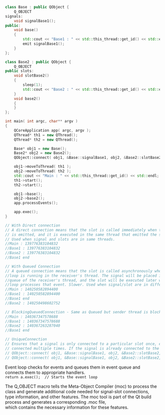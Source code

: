 ```cpp
class Base : public QObject {
    Q_OBJECT
signals:
    void signalBase1();
public:
    void base()
    {
        std::cout << "Base1 : " << std::this_thread::get_id() << std::endl;
        emit signalBase1();
    }
};

class Base2 : public QObject {
    Q_OBJECT
public slots:
    void slotBase2()
    {
        sleep(1);
        std::cout << "Base2 : " << std::this_thread::get_id() << std::endl;
    }
    void base2()
    {
    }
};

int main( int argc, char** argv )
{
    QCoreApplication app( argc, argv );
    QThread* th1 = new QThread();
    QThread* th2 = new QThread();

    Base* obj1 = new Base();
    Base2* obj2 = new Base2();
    QObject::connect( obj1, &Base::signalBase1, obj2, &Base2::slotBase2, Qt::DirectConnection );

    obj1->moveToThread( th1 );
    obj2->moveToThread( th2 );
    std::cout << "Main : " << std::this_thread::get_id() << std::endl;
    th1->start();
    th2->start();

    obj1->base();
    obj2->base2();
    app.processEvents();

    app.exec();
}

// With Direct connection
// A direct connection means that the slot is called immediately when the signal
// is emitted, and it is executed in the same thread that emitted the signal. Faster.
// Used when signal and slots are in same threads.
//Main : 139776383104832
//Base1 : 139776383104832
//Base2 : 139776383104832
//Base1 end

// With Queued Connection
// A queued connection means that the slot is called asynchronously when the event 
//loop is running in the receiver's thread. The signal will be placed in the event 
//queue of the receiver's thread, and the slot will be executed later when the event
//loop processes that event. Slower. Used when signal/slot are in different threads.
//Main : 140250582894400
//Base1 : 140250582894400
//Base1 end
//Base2 : 140250498602752

// BlockingQueuedConnection - Same as Queued but sender thread is blocked until the slot is executed.
//Main : 140367347578688
//Base1 : 140367347578688
//Base2 : 140367263287040
//Base1 end

// UniqueConnection
// Ensures that a signal is only connected to a particular slot once, even if the same signal is
// connected multiple times. If the signal is already connected to the slot, the connection is ignored.
// QObject::connect( obj1, &Base::signalBase1, obj2, &Base2::slotBase2, Qt::DirectConnection );
// QObject::connect( obj1, &Base::signalBase1, obj2, &Base2::slotBase2, Qt::UniqueConnection );
```

Event loop checks for events and queues them in event queue and connects them to appropriate handlers.<br>
`return a.exec();  // Starts the event loop`

The Q_OBJECT macro tells the Meta-Object Compiler (moc) to process the class and generate additional code needed for signal-slot connections,<br>
type information, and other features. The moc tool is part of the Qt build process and generates a corresponding .moc file,<br> 
which contains the necessary information for these features.<br>

